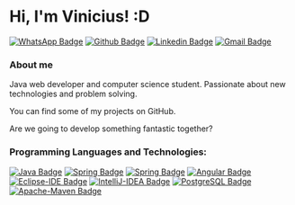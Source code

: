 # Hi, I'm Vinicius! :D

[![WhatsApp Badge](https://img.shields.io/badge/-WhatsApp-green?style=flat-square&logo=WhatsApp&logoColor=white&link=https://api.whatsapp.com/send?phone=5511951861619)](https://api.whatsapp.com/send?phone=5511951861619)
[![Github Badge](https://img.shields.io/badge/-Github-000?style=flat-square&logo=Github&logoColor=white&link=https://github.com/vinixc)](https://github.com/vinixc)
[![Linkedin Badge](https://img.shields.io/badge/-LinkedIn-blue?style=flat-square&logo=Linkedin&logoColor=white&link=https://www.linkedin.com/in/vinicius-d-54b976118/)](https://www.linkedin.com/in/vinicius-d-54b976118/)
[![Gmail Badge](https://img.shields.io/badge/-Gmail_vinicius.tecbcc@gmail.com-red?style=flat-square&logo=Gmail&logoColor=white&link=mailto:vinicius.tecbcc@gmail.com)](mailto:vinicius.tecbcc@gmail.com)


### About me

Java web developer and computer science student. Passionate about new technologies and problem solving.

You can find some of my projects on GitHub.

Are we going to develop something fantastic together?

### Programming Languages and Technologies:
[![Java Badge](https://img.shields.io/badge/-Java-green?style=for-the-badge&logo=Java&logoColor=black)](https://www.java.com/pt-BR/download/help/java8.html)
[![Spring Badge](https://img.shields.io/badge/-Spring_Framework-green?style=for-the-badge&logo=Spring&logoColor=white)](https://spring.io/projects/spring-framework)
[![Spring Badge](https://img.shields.io/badge/-Spring_Boot-green?style=for-the-badge&logo=Spring&logoColor=white)](https://spring.io/projects/spring-framework)
[![Angular Badge](https://img.shields.io/badge/-Angular-red?style=for-the-badge&logo=Angular&logoColor=white)](https://angular.io/)
[![Eclipse-IDE Badge](https://img.shields.io/badge/-Eclipse-black?style=for-the-badge&logo=Eclipse-IDE&logoColor=white)](https://www.eclipse.org/downloads/)
[![IntelliJ-IDEA Badge](https://img.shields.io/badge/-IntelliJ-black?style=for-the-badge&logo=IntelliJ-IDEA&logoColor=white)](https://www.jetbrains.com/pt-br/idea/)
[![PostgreSQL Badge](https://img.shields.io/badge/-PostgreSQL-blue?style=for-the-badge&logo=PostgreSQL&logoColor=white)](https://www.postgresql.org/)
[![Apache-Maven Badge](https://img.shields.io/badge/-Maven-red?style=for-the-badge&logo=Apache-Maven&logoColor=white)](https://maven.apache.org/)







